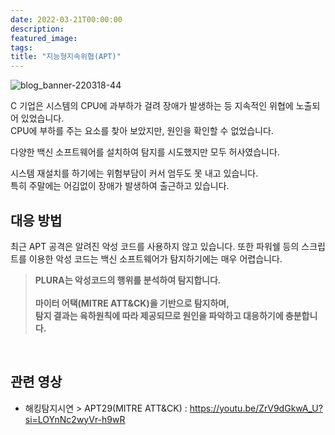```yaml
---
date: 2022-03-21T00:00:00
description: 
featured_image: 
tags: 
title: "지능형지속위협(APT)"
---
```


![blog_banner-220318-44](https://github.com/user-attachments/assets/ad176ad3-afa4-4387-b330-0ea017d0ac8d)

C 기업은 시스템의 CPU에 과부하가 걸려 장애가 발생하는 등 지속적인 위협에 노출되어 있었습니다.
<br>CPU에 부하를 주는 요소를 찾아 보았지만, 원인을 확인할 수 없었습니다.

다양한 백신 소프트웨어를 설치하여 탐지를 시도했지만 모두 허사였습니다.

시스템 재설치를 하기에는 위험부담이 커서 엄두도 못 내고 있습니다.<br>
특히 주말에는 어김없이 장애가 발생하여 출근하고 있습니다.
<br>

## 대응 방법
최근 APT 공격은 알려진 악성 코드를 사용하지 않고 있습니다.
또한 파워쉘 등의 스크립트를 이용한 악성 코드는 백신 소프트웨어가 탐지하기에는 매우 어렵습니다.

>**PLURA는 악성코드의 행위를 분석하여 탐지합니다.<br>
><br>
>마이터 어택(MITRE ATT&CK)을 기반으로 탐지하며,<br>
>탐지 결과는 육하원칙에 따라 제공되므로 원인을 파악하고 대응하기에 충분합니다.**
<br>

## 관련 영상 
- 해킹탐지시연 > APT29(MITRE ATT&CK) : https://youtu.be/ZrV9dGkwA_U?si=LOYnNc2wyVr-h9wR

